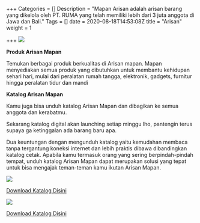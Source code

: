 +++
Categories = []
Description = "Mapan Arisan adalah arisan barang yang dikelola oleh PT. RUMA yang telah memiliki lebih dari 3 juta anggota di Jawa dan Bali."
Tags = []
date = 2020-08-18T14:53:08Z
title = "Arisan"
weight = 1

+++
![](/images/984-x-408-banne-mapan-arisan.png)

**Produk Arisan Mapan**

Temukan berbagai produk berkualitas di Arisan mapan. Mapan menyediakan semua produk yang dibutuhkan untuk membantu kehidupan sehari hari, mulai dari peralatan rumah tangga, elektronik, gadgets, furnitur hingga peralatan tidur dan mandi

**Katalog Arisan Mapan**

Kamu juga bisa unduh katalog Arisan Mapan dan dibagikan ke semua anggota dan kerabatmu.

Sekarang katalog digital akan launching setiap minggu lho, pantengin terus supaya ga ketinggalan ada barang baru apa.

Dua keuntungan dengan mengunduh katalog yaitu kemudahan membaca tanpa tergantung koneksi internet dan lebih praktis dibawa dibandingkan katalog cetak. Apabila kamu termasuk orang yang sering berpindah-pindah tempat, unduh katalog Arisan Mapan dapat merupakan solusi yang tepat untuk bisa mengajak teman-teman kamu ikutan Arisan Mapan.

![](https://storage.googleapis.com/cdn-web.mapan.id/katalog/FINAL%20TERBARU%20KATALOG%20MAPAN%20ARISAN%20Periode%2018%20Januari.jpg)

[Download Katalog Disini](https://storage.googleapis.com/cdn-web.mapan.id/katalog/FINAL%20TERBARU%20KATALOG%20MAPAN%20ARISAN%20Periode%2018%20Januari.pdf)

![](https://storage.googleapis.com/cdn-web.mapan.id/katalog/FINAL%20TERLARIS%20KATALOG%20MAPAN%20ARISAN%20Periode%2018%20Januari.jpg)

[Download Katalog Disini](https://storage.googleapis.com/cdn-web.mapan.id/katalog/FINAL%20TERLARIS%20KATALOG%20MAPAN%20ARISAN%20Periode%2018%20Januari.pdf)